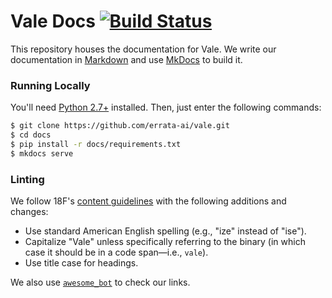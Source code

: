 # Vale Docs [![Build Status](https://travis-ci.org/ValeLint/docs.svg?branch=master)](https://travis-ci.org/ValeLint/docs)

This repository houses the documentation for Vale. We write our documentation in [Markdown](http://commonmark.org/) and use [MkDocs](http://www.mkdocs.org/) to build it.

### Running Locally

You'll need [Python 2.7+](https://www.python.org/downloads/) installed. Then, just enter the following commands:

```bash
$ git clone https://github.com/errata-ai/vale.git
$ cd docs
$ pip install -r docs/requirements.txt
$ mkdocs serve
```

### Linting

We follow 18F's [content guidelines](https://pages.18f.gov/content-guide/) with the following additions and changes:

<!-- vale off -->

- Use standard American English spelling (e.g., "ize" instead of "ise").
- Capitalize "Vale" unless specifically referring to the binary (in which case it should be in a code span&mdash;i.e., `vale`).
- Use title case for headings.

We also use [`awesome_bot`](https://github.com/dkhamsing/awesome_bot) to check our links.

